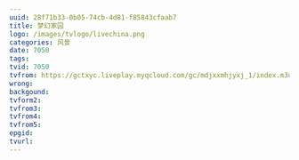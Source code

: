 ```yaml
---
uuid: 28f71b33-0b05-74cb-4d81-f85843cfaab7
title: 梦幻家园
logo: /images/tvlogo/livechina.png
categories: 风景
date: 7050
tags:
tvid: 7050
tvfrom: https://gctxyc.liveplay.myqcloud.com/gc/mdjxxmhjyxj_1/index.m3u8?contentid=2820180516001
wrong:
backgound:
tvform2:
tvfrom3:
tvfrom4:
tvfrom5:
epgid:
tvurl:
---
```

